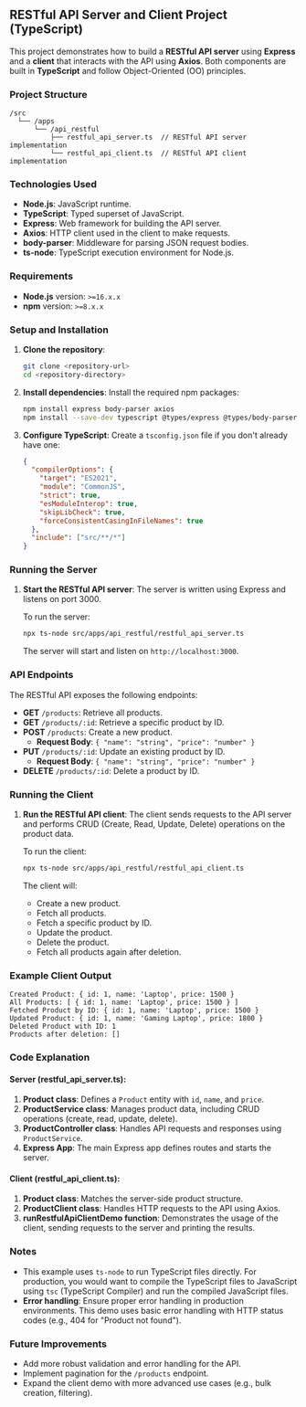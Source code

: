## RESTful API Server and Client Project (TypeScript)

This project demonstrates how to build a **RESTful API server** using **Express** and a **client** that interacts with the API using **Axios**. Both components are built in **TypeScript** and follow Object-Oriented (OO) principles.

### Project Structure

```
/src
  └── /apps
      └── /api_restful
          ├── restful_api_server.ts  // RESTful API server implementation
          └── restful_api_client.ts  // RESTful API client implementation
```

### Technologies Used
- **Node.js**: JavaScript runtime.
- **TypeScript**: Typed superset of JavaScript.
- **Express**: Web framework for building the API server.
- **Axios**: HTTP client used in the client to make requests.
- **body-parser**: Middleware for parsing JSON request bodies.
- **ts-node**: TypeScript execution environment for Node.js.

### Requirements

- **Node.js** version: `>=16.x.x`
- **npm** version: `>=8.x.x`

### Setup and Installation

1. **Clone the repository**:
   ```bash
   git clone <repository-url>
   cd <repository-directory>
   ```

2. **Install dependencies**:
   Install the required npm packages:
   ```bash
   npm install express body-parser axios
   npm install --save-dev typescript @types/express @types/body-parser @types/node @types/axios ts-node
   ```

3. **Configure TypeScript**:
   Create a `tsconfig.json` file if you don't already have one:

   ```json
   {
     "compilerOptions": {
       "target": "ES2021",
       "module": "CommonJS",
       "strict": true,
       "esModuleInterop": true,
       "skipLibCheck": true,
       "forceConsistentCasingInFileNames": true
     },
     "include": ["src/**/*"]
   }
   ```

### Running the Server

1. **Start the RESTful API server**:
   The server is written using Express and listens on port 3000.

   To run the server:

   ```bash
   npx ts-node src/apps/api_restful/restful_api_server.ts
   ```

   The server will start and listen on `http://localhost:3000`.

### API Endpoints

The RESTful API exposes the following endpoints:

- **GET** `/products`: Retrieve all products.
- **GET** `/products/:id`: Retrieve a specific product by ID.
- **POST** `/products`: Create a new product.
  - **Request Body**: `{ "name": "string", "price": "number" }`
- **PUT** `/products/:id`: Update an existing product by ID.
  - **Request Body**: `{ "name": "string", "price": "number" }`
- **DELETE** `/products/:id`: Delete a product by ID.

### Running the Client

1. **Run the RESTful API client**:
   The client sends requests to the API server and performs CRUD (Create, Read, Update, Delete) operations on the product data.

   To run the client:

   ```bash
   npx ts-node src/apps/api_restful/restful_api_client.ts
   ```

   The client will:
   - Create a new product.
   - Fetch all products.
   - Fetch a specific product by ID.
   - Update the product.
   - Delete the product.
   - Fetch all products again after deletion.

### Example Client Output

```
Created Product: { id: 1, name: 'Laptop', price: 1500 }
All Products: [ { id: 1, name: 'Laptop', price: 1500 } ]
Fetched Product by ID: { id: 1, name: 'Laptop', price: 1500 }
Updated Product: { id: 1, name: 'Gaming Laptop', price: 1800 }
Deleted Product with ID: 1
Products after deletion: []
```

### Code Explanation

#### Server (restful_api_server.ts):

1. **Product class**: Defines a `Product` entity with `id`, `name`, and `price`.
2. **ProductService class**: Manages product data, including CRUD operations (create, read, update, delete).
3. **ProductController class**: Handles API requests and responses using `ProductService`.
4. **Express App**: The main Express app defines routes and starts the server.

#### Client (restful_api_client.ts):

1. **Product class**: Matches the server-side product structure.
2. **ProductClient class**: Handles HTTP requests to the API using Axios.
3. **runRestfulApiClientDemo function**: Demonstrates the usage of the client, sending requests to the server and printing the results.

### Notes

- This example uses `ts-node` to run TypeScript files directly. For production, you would want to compile the TypeScript files to JavaScript using `tsc` (TypeScript Compiler) and run the compiled JavaScript files.
- **Error handling**: Ensure proper error handling in production environments. This demo uses basic error handling with HTTP status codes (e.g., 404 for "Product not found").

### Future Improvements

- Add more robust validation and error handling for the API.
- Implement pagination for the `/products` endpoint.
- Expand the client demo with more advanced use cases (e.g., bulk creation, filtering).

